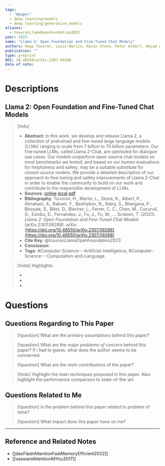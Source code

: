 ```yaml
---
tags:
  - "#paper"
  - deep_learning/models
  - deep_learning/generative_models
aliases:
  - touvronLlamaOpenFoundation2023
year: 2023
name: "Llama 2: Open Foundation and Fine-Tuned Chat Models"
authors: Hugo Touvron, Louis Martin, Kevin Stone, Peter Albert, Amjad Almahairi, Yasmine Babaei, Nikolay Bashlykov, Soumya Batra, Prajjwal Bhargava, Shruti Bhosale, Dan Bikel, Lukas Blecher, Cristian Canton Ferrer, Moya Chen, Guillem Cucurull, David Esiobu, Jude Fernandes, Jeremy Fu, Wenyin Fu, Brian Fuller, Cynthia Gao, Vedanuj Goswami, Naman Goyal, Anthony Hartshorn, Saghar Hosseini, Rui Hou, Hakan Inan, Marcin Kardas, Viktor Kerkez, Madian Khabsa, Isabel Kloumann, Artem Korenev, Punit Singh Koura, Marie-Anne Lachaux, Thibaut Lavril, Jenya Lee, Diana Liskovich, Yinghai Lu, Yuning Mao, Xavier Martinet, Todor Mihaylov, Pushkar Mishra, Igor Molybog, Yixin Nie, Andrew Poulton, Jeremy Reizenstein, Rashi Rungta, Kalyan Saladi, Alan Schelten, Ruan Silva, Eric Michael Smith, Ranjan Subramanian, Xiaoqing Ellen Tan, Binh Tang, Ross Taylor, Adina Williams, Jian Xiang Kuan, Puxin Xu, Zheng Yan, Iliyan Zarov, Yuchen Zhang, Angela Fan, Melanie Kambadur, Sharan Narang, Aurelien Rodriguez, Robert Stojnic, Sergey Edunov, Thomas Scialom
publication: ""
type: preprint
DOI: 10.48550/arXiv.2307.09288
date of note:
---
```

# Descriptions

## Llama 2: Open Foundation and Fine-Tuned Chat Models 
> [!info] 
> - **Abstract:** In this work, we develop and release Llama 2, a collection of pretrained and fine-tuned large language models (LLMs) ranging in scale from 7 billion to 70 billion parameters. Our fine-tuned LLMs, called Llama 2-Chat, are optimized for dialogue use cases. Our models outperform open-source chat models on most benchmarks we tested, and based on our human evaluations for helpfulness and safety, may be a suitable substitute for closed-source models. We provide a detailed description of our approach to fine-tuning and safety improvements of Llama 2-Chat in order to enable the community to build on our work and contribute to the responsible development of LLMs. 
> - **Sources**: [online](http://zotero.org/users/13492210/items/NFCBFT8I) [local](zotero://select/library/items/NFCBFT8I) [pdf](file:////Users/lukexie/Zotero/storage/DJEKBJNF/Touvron%20et%20al.%20-%202023%20-%20Llama%202%20Open%20Foundation%20and%20Fine-Tuned%20Chat%20Model.pdf) 
> - **Bibliography**: Touvron, H., Martin, L., Stone, K., Albert, P., Almahairi, A., Babaei, Y., Bashlykov, N., Batra, S., Bhargava, P., Bhosale, S., Bikel, D., Blecher, L., Ferrer, C. C., Chen, M., Cucurull, G., Esiobu, D., Fernandes, J., Fu, J., Fu, W., … Scialom, T. (2023). _Llama 2: Open Foundation and Fine-Tuned Chat Models_ (arXiv:2307.09288). arXiv. [https://doi.org/10.48550/arXiv.2307.09288](https://doi.org/10.48550/arXiv.2307.09288)
> - **Cite Key:** @touvronLlamaOpenFoundation2023 
> - **Conclusion**:
> - **Tags:** #Computer-Science---Artificial-Intelligence, #Computer-Science---Computation-and-Language


>[!note] Highlights:
>
>-
>-
>-



# Questions
## Questions Regarding to This Paper


>[!question] 
>What are the *primary assumptions* behind this paper?



>[!question]
>What are the major *problems of concern* behind this paper? If i had to guess, what does the author seems to be concerned. 




>[!question]
>What are *the main contributions* of the paper?




>[!todo]
>Highlight the main techniques proposed in this paper. Also highlight the performance comparison to state-of-the-art.



## Questions Related to Me


> [!question] 
> Is the problem behind this paper related to problem of mine?



> [!question] 
> What impact does this paper have on me?




----

## Reference and Related Notes

- [[daoFlashAttentionFastMemoryEfficient2022]]
- [[vaswaniAttentionAllYou2017]]